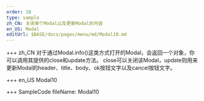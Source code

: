 ```yaml
--- 
order: 10
type: sample
zh_CN: 关闭单个Modal以及更新Modal的内容
en_US: Modal
editUrl: $BASE/docs/pages/menu/md/Modal10.md
---
```


+++ zh_CN
对于通过Modal.info()这类方式打开的Modal，会返回一个对象，你可以调用其提供的close和update方法。
     close可以关闭该Modal，update则用来更新Modal的header、title、body、ok按钮文字以及cancel按钮文字。
     
       
+++ en_US
Modal10

+++ SampleCode
fileName: Modal10
